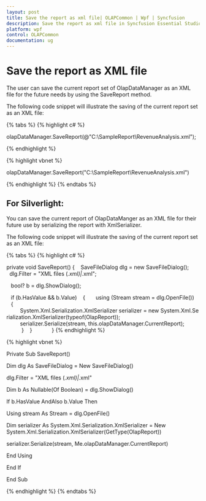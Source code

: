 ```yaml
---
layout: post
title: Save the report as xml file| OLAPCommon | Wpf | Syncfusion
description: Save the report as xml file in Syncfusion Essential Studio WPF OLAPCommon control, its elements, features and more.
platform: wpf
control: OLAPCommon
documentation: ug
---
```


# Save the report as XML file

The user can save the current report set of OlapDataManager as an XML file for the future needs by using the SaveReport method.

The following code snippet will illustrate the saving of the current report set as an XML file:

{% tabs %}
{% highlight c# %}



olapDataManager.SaveReport(@"C:\SampleReport\RevenueAnalysis.xml");


{% endhighlight  %}


{% highlight vbnet %}



olapDataManager.SaveReport("C:\SampleReport\RevenueAnalysis.xml")


{% endhighlight  %}
{% endtabs %}


## For Silverlight:

You can save the current report of OlapDataManger as an XML file for their future use by serializing the report with XmlSerializer.

The following code snippet will illustrate the saving of the current report set as an XML file:

{% tabs %}
{% highlight c# %}



private void SaveReport()
{
   SaveFileDialog dlg = new SaveFileDialog();
   dlg.Filter = "XML files (*.xml)|*.xml";

   bool? b = dlg.ShowDialog();

   if (b.HasValue && b.Value)
   {
      using (Stream stream = dlg.OpenFile())
      {
         System.Xml.Serialization.XmlSerializer serializer = new System.Xml.Serialization.XmlSerializer(typeof(OlapReport));
         serializer.Serialize(stream, this.olapDataManager.CurrentReport);             
      }
   }            
}
{% endhighlight  %}




{% highlight vbnet %}



Private Sub SaveReport()

   Dim dlg As SaveFileDialog = New SaveFileDialog()

   dlg.Filter = "XML files (*.xml)|*.xml"



   Dim b As Nullable(Of Boolean) = dlg.ShowDialog()



   If b.HasValue AndAlso b.Value Then

Using stream As Stream = dlg.OpenFile()

Dim serializer As System.Xml.Serialization.XmlSerializer = New System.Xml.Serialization.XmlSerializer(GetType(OlapReport))

serializer.Serialize(stream, Me.olapDataManager.CurrentReport)

End Using

   End If

End Sub



{% endhighlight  %}
{% endtabs %}
